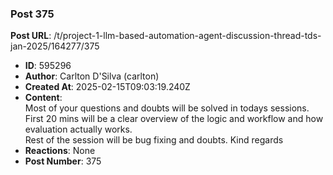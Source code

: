 ### Post 375
**Post URL**: /t/project-1-llm-based-automation-agent-discussion-thread-tds-jan-2025/164277/375
- **ID**: 595296
- **Author**: Carlton D'Silva (carlton)
- **Created At**: 2025-02-15T09:03:19.240Z
- **Content**:  
  Most of your questions and doubts will be solved in todays sessions. First 20 mins will be a clear overview of the logic and workflow and how evaluation actually works.<br>
Rest of the session will be bug fixing and doubts.
Kind regards
- **Reactions**: None
- **Post Number**: 375

